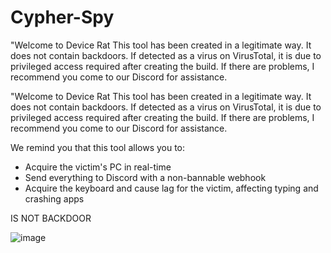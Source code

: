 # Cypher-Spy
"Welcome to Device Rat This tool has been created in a legitimate way. It does not contain backdoors. If detected as a virus on VirusTotal,  it is due to privileged access required after creating the build. If there are problems, I recommend you come to our Discord for assistance.


"Welcome to Device Rat
This tool has been created in a legitimate way.
It does not contain backdoors. If detected as a virus on VirusTotal, 
it is due to privileged access required after creating the build.
If there are problems, I recommend you come to our Discord for assistance.

We remind you that this tool allows you to:

- Acquire the victim's PC in real-time
- Send everything to Discord with a non-bannable webhook
- Acquire the keyboard and cause lag for the victim, affecting typing and crashing apps

IS NOT BACKDOOR


![image](https://github.com/user-attachments/assets/3bf641b7-b906-4ec2-9acf-f84571226540)
